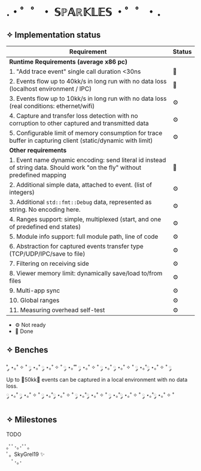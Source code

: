 # .・゜゜・ 𝕊ℙ𝔸ℝ𝕂𝕃𝔼𝕊 ・゜゜・．


## ✧ Implementation status
| Requirement                                                                                                                 | Status |
|-----------------------------------------------------------------------------------------------------------------------------|--------|
| **Runtime Requirements (average x86 pc)**                                                                                   |        |
| 1. "Add trace event" single call duration <30ns                                                                             | 🌟     |
| 2. Events flow up to 40kk/s in long run with no data loss (localhost environment / IPC)                                     | 🌟     |
| 3. Events flow up to 10kk/s in long run with no data loss (real conditions: ethernet/wifi)                                  | ⚙️     |
| 4. Capture and transfer loss detection with no corruption to other captured and transmitted data                            | ⚙️     |
| 5. Configurable limit of memory consumption for trace buffer in capturing client (static/dynamic with limit)                | ⚙️     |
| **Other requirements**                                                                                                      |        |
| 1. Event name dynamic encoding: send literal id instead of string data. Should work "on the fly" without predefined mapping | 🌟     |
| 2. Additional simple data, attached to event. (list of integers)                                                            | ⚙️     |
| 3. Additional `std::fmt::Debug` data, represented as string. No encoding here.                                              | ⚙️     |
| 4. Ranges support: simple, multiplexed (start, and one of predefined end states)                                            | ⚙️     |
| 5. Module info support: full module path, line of code                                                                      | ⚙️     |
| 6. Abstraction for captured events transfer type (TCP/UDP/IPC/save to file)                                                 | ⚙️     |
| 7. Filtering on receiving side                                                                                              | ⚙️     |
| 8. Viewer memory limit: dynamically save/load to/from files                                                                 | ⚙️     |
| 9. Multi-app sync                                                                                                           | ⚙️     |
| 10. Global ranges                                                                                                           | ⚙️     |
| 11. Measuring overhead self-test                                                                                            | ⚙️     |

- ⚙️ Not ready
- 🌟 Done

## ✧ Benches
˚ ༘ ⋆｡˚ ✧ ˚ ༘ ⋆｡˚ ༘ ⋆｡˚ ✧ ˚ ༘ ⋆｡˚˚ ༘ ⋆｡˚ ✧ ˚ ༘ ⋆｡˚ ༘ ⋆｡˚ ✧ ˚ ༘ ⋆｡˚༘ ⋆｡˚ ✧ ˚ ༘\
Up to 🫸50kk🫷 events can be captured in a local environment with no data loss. \
༘ ⋆｡˚ ༘ ⋆｡˚ ✧ ˚ ༘ ⋆｡˚༘ ⋆｡˚ ✧ ˚ ༘ ⋆｡˚༘ ⋆｡˚ ✧ ˚ ༘ ⋆｡˚༘ ⋆｡˚ ✧ ˚ ༘ ⋆｡˚༘ ⋆｡˚ ✧ ˚


## ✧ Milestones
TODO

｡ﾟﾟ･｡･ﾟﾟ｡\
ﾟ。SkyGrel19 ✨\
　ﾟ･｡･